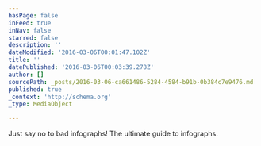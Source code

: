 ```yaml
---
hasPage: false
inFeed: true
inNav: false
starred: false
description: ''
dateModified: '2016-03-06T00:01:47.102Z'
title: ''
datePublished: '2016-03-06T00:03:39.278Z'
author: []
sourcePath: _posts/2016-03-06-ca661486-5284-4584-b91b-0b384c7e9476.md
published: true
_context: 'http://schema.org'
_type: MediaObject

---
```

Just say no to bad infographs! The ultimate guide to infographs.